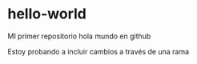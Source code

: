 # hello-world
MI primer repositorio hola mundo en github

Estoy probando a incluir cambios a través de una rama
